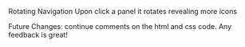 Rotating Navigation Upon click a panel it rotates revealing more icons

Future Changes: continue comments on the html and css code. Any feedback is great!
